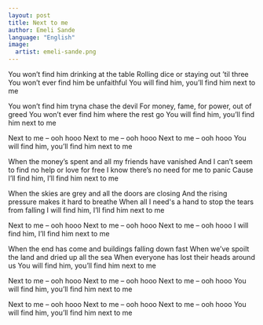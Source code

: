 ```yaml
---
layout: post
title: Next to me
author: Emeli Sande
language: "English"
image:
  artist: emeli-sande.png
---
```

You won’t find him drinking at the table
Rolling dice or staying out ’til three
You won’t ever find him be unfaithful
You will find him, you’ll find him next to me

You won’t find him tryna chase the devil
For money, fame, for power, out of greed
You won’t ever find him where the rest go
You will find him, you’ll find him next to me

Next to me – ooh hooo
Next to me – ooh hooo
Next to me – ooh hooo
You will find him, you’ll find him next to me

When the money’s spent and all my friends have vanished
And I can’t seem to find no help or love for free
I know there’s no need for me to panic
Cause I’ll find him, I’ll find him next to me

When the skies are grey and all the doors are closing
And the rising pressure makes it hard to breathe
When all I need's a hand to stop the tears from falling
I will find him, I’ll find him next to me

Next to me – ooh hooo
Next to me – ooh hooo
Next to me – ooh hooo
I will find him, I’ll find him next to me

When the end has come and buildings falling down fast
When we’ve spoilt the land and dried up all the sea
When everyone has lost their heads around us
You will find him, you’ll find him next to me

Next to me – ooh hooo
Next to me – ooh hooo
Next to me – ooh hooo
You will find him, you’ll find him next to me

Next to me – ooh hooo
Next to me – ooh hooo
Next to me – ooh hooo
You will find him, you’ll find him next to me 
